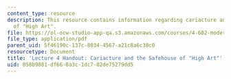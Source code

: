 ```yaml
---
content_type: resource
description: This resource contains information regarding cariacture and the safehouse
  of "High Art".
file: https://ol-ocw-studio-app-qa.s3.amazonaws.com/courses/4-602-modern-art-and-mass-culture-spring-2012/058b9881df668a3c1dc782de75279dd5_MIT4_602S12_lec04.pdf
file_type: application/pdf
parent_uid: 5f46190c-137c-8034-4567-a21c8a6c38c0
resourcetype: Document
title: 'Lecture 4 Handout: Cariacture and the Safehouse of "High Art"'
uid: 058b9881-df66-8a3c-1dc7-82de75279dd5
---
```


